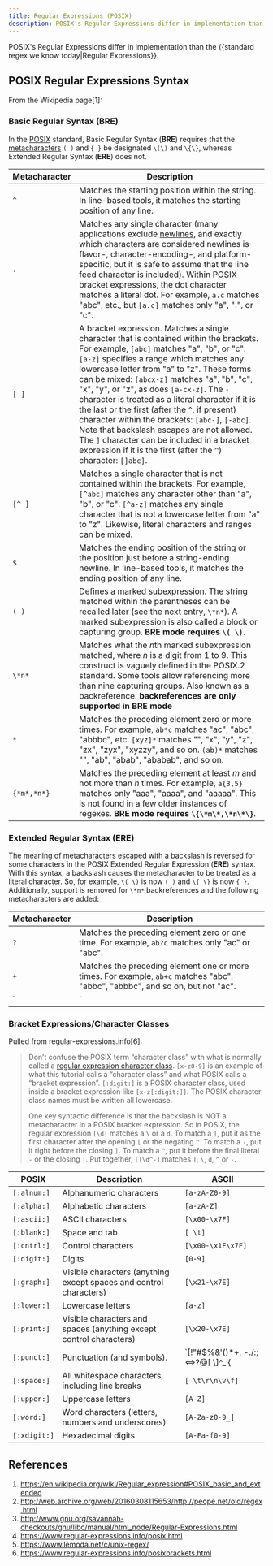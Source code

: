 ```yaml
---
title: Regular Expressions (POSIX)
description: POSIX's Regular Expressions differ in implementation than the standard regex we know today.
---
```


POSIX's Regular Expressions differ in implementation than the {{standard regex we know today|Regular Expressions}}.

## POSIX Regular Expressions Syntax

From the Wikipedia page[1]:

### Basic Regular Syntax (BRE)

In the [POSIX](https://en.wikipedia.org/wiki/POSIX) standard, Basic Regular Syntax (**BRE**) requires that the [metacharacters](https://en.wikipedia.org/wiki/Metacharacter) `( )` and `{ }` be designated `\(\)` and `\{\}`, whereas Extended Regular Syntax (**ERE**) does not.

| Metacharacter | Description                                                  |
| ------------- | ------------------------------------------------------------ |
| `^`           | Matches the starting position within the string. In line-based tools, it matches the starting position of any line. |
| `.`           | Matches any single character (many applications exclude [newlines](https://en.wikipedia.org/wiki/Newline), and exactly which characters are considered newlines is flavor-,  character-encoding-, and platform-specific, but it is safe to assume  that the line feed character is included). Within POSIX bracket expressions, the dot character matches a literal dot. For example, `a.c` matches "abc", etc., but `[a.c]` matches only "a", ".", or "c". |
| `[ ]`         | A bracket expression. Matches a single character that is contained within the brackets. For example, `[abc]` matches "a", "b", or "c". `[a-z]` specifies a range which matches any lowercase letter from "a" to "z". These forms can be mixed: `[abcx-z]` matches "a", "b", "c", "x", "y", or "z", as does `[a-cx-z]`. The `-` character is treated as a literal character if it is the last or the first (after the `^`, if present) character within the brackets: `[abc-]`, `[-abc]`. Note that backslash escapes are not allowed. The `]` character can be included in a bracket expression if it is the first (after the `^`) character: `[]abc]`. |
| `[^ ]`        | Matches a single character that is not contained within the brackets. For example, `[^abc]` matches any character other than "a", "b", or "c". `[^a-z]` matches any single character that is not a lowercase letter from "a" to "z". Likewise, literal characters and ranges can be mixed. |
| `$`           | Matches the ending position of the string or the position just  before a string-ending newline. In line-based tools, it matches the  ending position of any line. |
| `( )`         | Defines a marked subexpression. The string matched within the parentheses can be recalled later (see the next entry, `\*n*`). A marked subexpression is also called a block or capturing group. **BRE mode requires `\( \)`**. |
| `\*n*`        | Matches what the *n*th marked subexpression matched, where *n* is a digit from 1 to 9. This construct is vaguely defined in the  POSIX.2 standard. Some tools allow referencing more than nine capturing  groups. Also known as a backreference. **backreferences are only supported in BRE mode** |
| `*`           | Matches the preceding element zero or more times. For example, `ab*c` matches "ac", "abc", "abbbc", etc. `[xyz]*` matches "", "x", "y", "z", "zx", "zyx", "xyzzy", and so on. `(ab)*` matches "", "ab", "abab", "ababab", and so on. |
| `{*m*,*n*}`   | Matches the preceding element at least *m* and not more than *n* times. For example, `a{3,5}` matches only "aaa", "aaaa", and "aaaaa". This is not found in a few older instances of regexes. **BRE mode requires `\{\*m\*,\*n\*\}`**. |

### Extended Regular Syntax (ERE)

The meaning of metacharacters [escaped](https://en.wikipedia.org/wiki/Escape_character) with a backslash is reversed for some characters in the POSIX Extended Regular Expression (**ERE**) syntax. With this syntax, a backslash causes the metacharacter to be treated as a literal character. So, for example, `\( \)` is now `( )` and `\{ \}` is now `{ }`. Additionally, support is removed for `\*n*` backreferences and the following metacharacters are added:

| Metacharacter | Description                                                  |
| ------------- | ------------------------------------------------------------ |
| `?`           | Matches the preceding element zero or one time. For example, `ab?c` matches only "ac" or "abc". |
| `+`           | Matches the preceding element one or more times. For example, `ab+c` matches "abc", "abbc", "abbbc", and so on, but not "ac". |
| `|`           | The choice (also known as alternation or set union) operator matches either the expression before or the expression after the operator. For  example, `abc|def` matches "abc" or "def". |

### Bracket Expressions/Character Classes

Pulled from regular-expressions.info[6]:

> Don’t confuse the POSIX term “character class” with what is normally called a [regular expression character class](https://www.regular-expressions.info/charclass.html). `[x-z0-9]` is an example of what this tutorial calls a “character class” and what POSIX calls a “bracket expression”. `[:digit:]` is a POSIX character class, used inside a bracket expression like `[x-z[:digit:]]`. The POSIX character class names must be written all lowercase.
>
> One key syntactic difference is that the backslash is NOT a  metacharacter in a POSIX bracket expression. So in POSIX, the regular  expression `[\d]` matches a `\` or a `d`. To match a `]`, put it as the first character after the opening `[` or the negating `^`. To match a `-`, put it right before the closing `]`. To match a `^`, put it before the final literal `-` or the closing `]`. Put together, `[]\d^-]` matches `]`, `\`, `d`, `^` or `-`.

| POSIX | Description | ASCII |
| --- | --- | --- |
| `[:alnum:]`  | Alphanumeric characters                                      | `[a-zA-Z0-9]` |
| `[:alpha:]`  | Alphabetic characters                                        | `[a-zA-Z]`     |
| `[:ascii:]`  | ASCII characters                                             | `[\x00-\x7F]` |
| `[:blank:]`  | Space and tab                                                | `[ \t]`       |
| `[:cntrl:]`  | Control characters                                           | `[\x00-\x1F\x7F]` |
| `[:digit:]`  | Digits                                                       | `[0-9]`      |
| `[:graph:]`  | Visible characters (anything except spaces and control characters) | `[\x21-\x7E]` |
| `[:lower:]`  | Lowercase letters                                            | `[a-z]`             |
| `[:print:]`  | Visible characters and spaces (anything except control characters) | `[\x20-\x7E]`  |
| `[:punct:]`  | Punctuation (and symbols).                                   | `[!"\#$%&'()*+, \-./:;<=>?@\[ \\\]^_‘{|}~]` |
| `[:space:]`  | All whitespace characters, including line breaks             | `[ \t\r\n\v\f]`                     |
| `[:upper:]`  | Uppercase letters                                            | `[A-Z]`                              |
| `[:word:]`   | Word characters (letters, numbers and underscores)           | `[A-Za-z0-9_]`  |
| `[:xdigit:]` | Hexadecimal digits                                           | `[A-Fa-f0-9]`        |

## References

1. https://en.wikipedia.org/wiki/Regular_expression#POSIX_basic_and_extended
1. http://web.archive.org/web/20160308115653/http://peope.net/old/regex.html
1. http://www.gnu.org/savannah-checkouts/gnu/libc/manual/html_node/Regular-Expressions.html
1. https://www.regular-expressions.info/posix.html
1. https://www.lemoda.net/c/unix-regex/
1. https://www.regular-expressions.info/posixbrackets.html